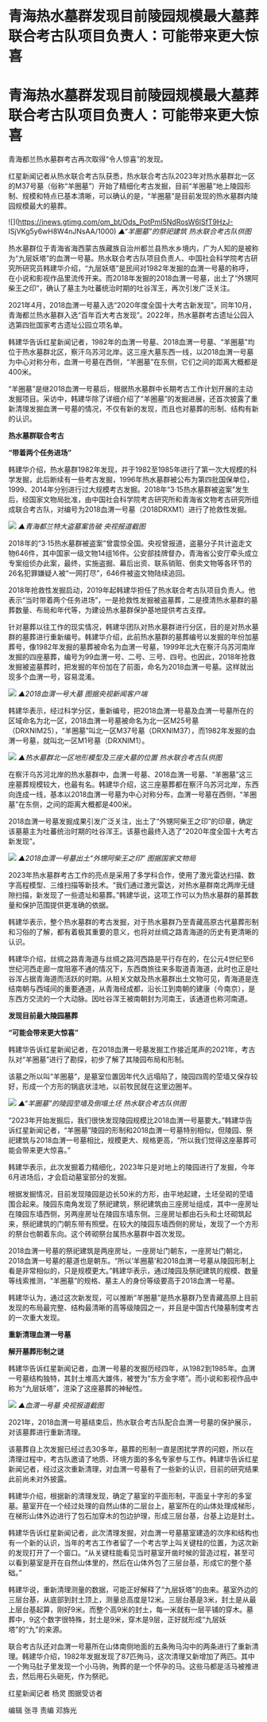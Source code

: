 # 青海热水墓群发现目前陵园规模最大墓葬 联合考古队项目负责人：可能带来更大惊喜

# 青海热水墓群发现目前陵园规模最大墓葬 联合考古队项目负责人：可能带来更大惊喜

青海都兰热水墓群考古再次取得“令人惊喜”的发现。

红星新闻记者从热水联合考古队获悉，热水联合考古队2023年对热水墓群北一区的M37号墓（俗称“羊圈墓”）开始了精细化考古发掘，目前“羊圈墓”地上陵园形制、规模和特点已基本清晰，可以确认的是，“羊圈墓”是目前发现的热水墓群内陵园规模最大的墓葬。

![](https://inews.gtimg.com/om_bt/Ods_PotPmI5NdRosW6lSfT9HzJ-
ISjVKg5y6wH8W4nJNsAA/1000) _▲“羊圈墓”的祭祀建筑 热水联合考古队供图_

热水墓群位于青海省海西蒙古族藏族自治州都兰县热水乡境内，广为人知的是被称为“九层妖塔”的血渭一号墓。热水联合考古队项目负责人、中国社会科学院考古研究所研究员韩建华介绍，“九层妖塔”是民间对1982年发掘的血渭一号墓的称呼，在小说和影视作品里流传开来。而2018年发掘的2018血渭一号墓，出土了“外甥阿柴王之印”，确认了墓主为吐蕃统治时期的吐谷浑王，再次引发广泛关注。

2021年4月，2018血渭一号墓入选“2020年度全国十大考古新发现”。同年10月，青海都兰热水墓群入选“百年百大考古发现”。2022年，热水墓群考古遗址公园入选第四批国家考古遗址公园立项名单。

韩建华告诉红星新闻记者，1982年的血渭一号墓、2018血渭一号墓、“羊圈墓”均位于热水墓群北区，察汗乌苏河北岸。这三座大墓东西一线，以2018血渭一号墓为中心对称分布，血渭一号墓在西侧，“羊圈墓”在东侧，它们之间的距离大概都是400米。

“羊圈墓”是继2018血渭一号墓后，根据热水墓群中长期考古工作计划开展的主动发掘项目。采访中，韩建华除了详细介绍了“羊圈墓”的发掘进展，还首次披露了重新清理发掘血渭一号墓的情况，不仅有新的发现，而且也对墓葬的形制、结构有新的认识。

**热水墓群联合考古**

**“带着两个任务进场”**

韩建华介绍，热水墓群1982年发现，并于1982至1985年进行了第一次大规模的科学发掘，此后断续有一些考古发掘，1996年热水墓群被公布为第四批国保单位，1999、2014年分别进行过大规模考古发掘。2018年“3·15热水墓群被盗案”发生后，经国家文物局批准，由中国社会科学院考古研究所和青海省文物考古研究所组成联合考古队，对编号为2018血渭一号墓（2018DRXM1）进行了抢救性发掘。

![](https://inews.gtimg.com/om_bt/OaRjWa7BoED1FErqT2lnDA2jfT0fzZKmo8MSx3CLvo2mIAA/1000)
_▲青海都兰特大盗墓案告破 央视报道截图_

2018年的“3·15热水墓群被盗案”曾震惊全国。央视曾报道，盗墓分子共计盗走文物646件，其中国家一级文物14组16件。公安部挂牌督办，青海省公安厅牵头成立专案组侦办此案，最终，实施盗掘、幕后出资、联系销赃、倒卖文物等各环节的26名犯罪嫌疑人被“一网打尽”，646件被盗文物陆续追回。

2018年抢救性发掘启动，2019年起韩建华担任了热水联合考古队项目负责人。他表示“当时带着两个任务进场”，一是抢救性发掘被盗墓葬，二是摸清热水墓群的墓葬数量、布局和年代等，为建设热水墓群保护基地提供考古支撑。

针对墓葬以往工作的现实情况，韩建华团队对热水墓群进行分区，目的是对热水墓群的墓葬进行重新编号。韩建华介绍，此前热水墓群的墓葬编号以发掘的年份加墓葬号，像1982年发掘的墓葬被命名为血渭一号墓，1999年北大在察汗乌苏河南岸发掘的四座墓葬，编号为99血渭一号、二号、三号、四号。也因此，2018年抢救发掘被盗墓葬时，把发掘的年份加在了前面，命名为2018血渭一号墓。这样就出现多个血渭一号，容易混淆。

![](https://inews.gtimg.com/om_bt/Oh7HOJsHqA6DffzCVeK0clqeRCzyma7Qai1BzJ8Xc_OwcAA/1000)
_▲2018血渭一号大墓 图据央视新闻客户端_

韩建华表示，经过科学分区，重新编号，把2018血渭一号墓及血渭一号墓所在的区域命名为北一区，2018血渭一号墓被命名为北一区M25号墓（DRXNIM25），“羊圈墓”叫北一区M37号墓（DRXNIM37），而1982年发掘的血渭一号墓，就叫北一区M1号墓（DRXNIM1）。

![](https://inews.gtimg.com/om_bt/OeGkbdSxWG0Sb2jJP1s4VRbmYI4CdUZOp9rcIlhVeJ6_wAA/1000)
_▲热水墓群北一区地形模型及三座大墓的位置 热水联合考古队供图_

在察汗乌苏河北岸的热水墓群中，血渭一号墓、2018血渭一号墓、“羊圈墓”这三座墓葬规模较大，也最有名。韩建华介绍，这三座墓葬都在察汗乌苏河北岸，东西向连成一线，基本以2018血渭一号墓为中心对称分布，血渭一号墓在西侧，“羊圈墓”在东侧，之间的距离大概都是400米。

2018血渭一号墓发掘成果引发广泛关注，出土了“外甥阿柴王之印”的印章，确定该墓墓主为吐蕃统治时期的吐谷浑王。该墓也最终入选了“2020年度全国十大考古新发现”。

![](https://inews.gtimg.com/om_bt/O2bRjUHy5DMmVKcT3lxun4xQE3-umYjqN3NnFTKoLbs1UAA/1000)
_▲2018血渭一号墓出土“外甥阿柴王之印” 图据国家文物局_

2023年热水墓群考古工作的亮点是采用了多学科合作，使用了激光雷达扫描、数字高程模型、三维扫描等新技术。“我们通过激光雷达，对热水墓群南北两岸无缝隙扫描，新发现了一些遗址和墓葬。”韩建华说，这项工作可以为热水墓群的墓葬数量和保护范围提供更准确的依据。

韩建华表示，整个热水墓群的考古发掘，对于热水墓群乃至青藏高原古代墓葬形制和习俗的了解，都有着极其重要的意义，也将对丝绸之路青海道的历史有更清晰的认识。

韩建华介绍，丝绸之路青海道与丝绸之路河西路是平行存在的，在公元4世纪至6世纪河西走廊一度阻塞不通的情况下，东西商旅往来多取道青海道，此时也正是吐谷浑占据青海道而活跃的时期。从相关文献及热水墓群出土文物可见，青海道是连结南朝与西域间的重要通道，从青海经成都，沿长江到南朝的建康（今南京），是东西方交流的一个大动脉。因吐谷浑王被南朝封为河南王，该通道也称河南道。

**发现目前最大陵园墓葬**

**“可能会带来更大惊喜”**

韩建华告诉红星新闻记者，在2018血渭一号墓发掘工作接近尾声的2021年，考古队对“羊圈墓”进行了勘探，初步了解了其陵园布局和形制。

该墓之所以叫“羊圈墓”，是墓室位置因年代久远塌陷了，陵园四周的茔墙又保存较好，形成一个方形的锅底状洼地，以前牧民就在这里边圈羊。

![](https://inews.gtimg.com/om_bt/OqNlfo682pv7bVvPk_iDWkwAIMgCBxpMTutcK3g9Ohb3QAA/1000)
_▲“羊圈墓”的陵园茔墙及倒塌土坯 热水联合考古队供图_

“2023年开始发掘后，我们很快发现陵园规模比2018血渭一号墓要大。”韩建华告诉红星新闻记者，“羊圈墓”陵园的形制和2018血渭一号墓特别相似，但陵园、祭祀建筑与2018血渭一号墓相比，规模更大、规格更高，“所以我们觉得这座墓葬可能会带来更大惊喜。”

韩建华表示，此次发掘着力精细化，2023年只是对地上的陵园进行了发掘，今年6月进场后，才会启动墓室部分的发掘。

根据发掘情况，目前发现陵园是边长50米的方形，由平地起建，土坯垒砌的茔墙围合起来。陵园东南角发现了祭祀建筑，祭祀建筑由三座房址组成，其中一座房址在陵园东墙西侧，另两座房址在陵园东墙东侧。三座房址都由石头和土坯砌筑起来，祭祀建筑的门朝东带有照壁。在较大的陵园东墙西侧的房址，发现了一个方形的祭台也朝着东向。这个砖砌祭台属热水墓群中首次发现。

2018血渭一号墓的祭祀建筑是两座房址，一座房址门朝东，一座房址门朝北，2018血渭一号墓的墓道也是朝东。“所以‘羊圈墓’和2018血渭一号墓从陵园形制上看是非常相似的，只是规模更大。”韩建华表示，通过陵园及祭祀建筑的规模、数量等线索推测，“羊圈墓”的规格、墓主人的身份等级要高于2018血渭一号墓。

韩建华认为，通过这次新发现，可以推断“羊圈墓”是热水墓群乃至青藏高原上目前发现的布局最完整、结构最清晰的高等级陵园之一，并且是中国古代陵墓制度考古的一次重大发现。

**重新清理血渭一号墓**

**解开墓葬形制之谜**

韩建华告诉红星新闻记者，血渭一号墓的发掘历经四年，从1982到1985年。血渭一号墓结构独特，其封土堆高大雄伟，被誉为“东方金字塔”。而小说和影视作品中称为“九层妖塔”，渲染了这座墓葬的神秘性。

![](https://inews.gtimg.com/om_bt/OeVaXnmZd7A9TY4yUxRecSEOXyNvl3xISeuoaacLVRPqwAA/1000)
_▲血渭一号墓 央视报道截图_

2021年，2018血渭一号墓结束后，热水联合考古队配合血渭一号墓的保护展示，对该墓葬进行重新清理。

该墓葬自上次发掘已经过去30多年，墓葬的形制一直是困扰学界的问题，所以在清理过程中，考古队邀请了地质、环境方面的多名专家参与工作。韩建华告诉红星新闻记者，经过这次重新清理，对血渭一号墓有了一些新的认识，目前的研究结果此前尚未对外披露。

韩建华介绍，根据新的清理发现，确定了墓室的平面形制，平面呈十字形的多室墓。墓室开在一个经过处理的自然山体的二层台上，墓室所在的山体处理成梯形，在梯形山体外边进行了包石加穿木的包边护理，形成三层台基，台基上边是封土。

韩建华告诉红星新闻记者，此次清理发掘，对血渭一号墓墓室建造的次序和结构也有一个新的认识，当年的考古工作者留了一个考古学上叫关键柱的位置，为这次新的发现打开了一个窗口。“从关键柱能看见当时墓室开凿时候的营造过程，甚至可以看到墓室是开在自然山体里的，然后在山体外包了三层台基，形成它的整个基础。”

韩建华说，重新清理测量的数据，可能正好解释了“九层妖塔”的由来。墓室外边的三层台基，从底部到封土顶上，测量总高度是12米。三层台基是3米，封土是从最上层台基起算，刚好9米。而整个高9米的封土，每一米就有一层平铺的穿木。墓葬中，9这个数字很特殊，封土是9米，穿木是9层，正好就形成“九层妖塔”的“九”的来源。

联合考古队还对血渭一号墓所在山体南侧地面的五条殉马沟中的两条进行了重新清理。韩建华介绍，1982年发掘发现了87匹殉马，这次清理又新增加了两匹。其中一个殉马肚子里发现一个小马驹，殉葬的是一个怀孕的马。这些马都是活马被推进去，然后用石头砸死，作为祭祀。

红星新闻记者 杨灵 图据受访者

编辑 张寻 责编 邓旆光


